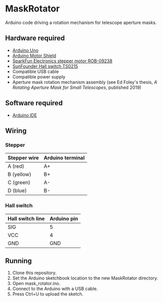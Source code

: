 # MaskRotator
Arduino code driving a rotation mechanism for telescope aperture masks.

## Hardware required
* [Arduino Uno](https://store.arduino.cc/usa/arduino-uno-rev3)
* [Arduino Motor Shield](https://store.arduino.cc/usa/arduino-motor-shield-rev3)
* [SparkFun Electronics stepper motor ROB-09238](https://www.sparkfun.com/products/9238)
* [SunFounder Hall switch TS0215](https://www.sunfounder.com/switch-hall-sensor-module.html)
* Compatible USB cable
* Compatible power supply
* Aperture mask rotation mechanism assembly (see Ed Foley's thesis, *A Rotating Aperture Mask for Small Telescopes*, published 2019)

## Software required
* [Arduino IDE](https://www.arduino.cc/en/Main/Software)

## Wiring
### Stepper
Stepper wire | Arduino terminal
------------ | ----------------
A (red) | A+
B (yellow) | B+
C (green) | A-
D (blue) | B-

### Hall switch
Hall switch line | Arduino pin
---------------- | -----------
SIG | 5
VCC | 4
GND | GND

## Running
1. Clone this repository.
2. Set the Arduino sketchbook location to the new MaskRotator directory.
3. Open mask_rotator.ino.
4. Connect to the Arduino with a USB cable.
5. Press Ctrl+U to upload the sketch.

